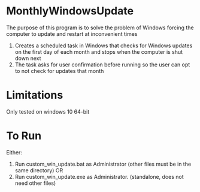 # MonthlyWindowsUpdate
The purpose of this program is to solve the problem of Windows forcing the computer to update and restart at inconvenient times
1. Creates a scheduled task in Windows that checks for Windows updates on the first day of each month and stops when the computer is shut down next
2. The task asks for user confirmation before running so the user can opt to not check for updates that month

# Limitations
Only tested on windows 10 64-bit

# To Run
Either:
1. Run custom_win_update.bat as Administrator (other files must be in the same directory) OR
2. Run custom_win_update.exe as Administrator. (standalone, does not need other files)
